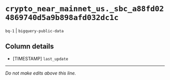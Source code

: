 # `crypto_near_mainnet_us._sbc_a88fd024869740d5a9b898afd032dc1c`
`bq-1` | `bigquery-public-data`

## Column details
* [TIMESTAMP] `last_update`

-------------------------------------------------------------------------------
*Do not make edits above this line.*
